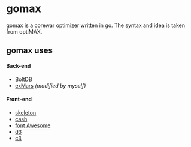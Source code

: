 gomax
====

gomax is a corewar optimizer written in go. The syntax and idea is taken from optiMAX.

## gomax uses

#### Back-end

* [BoltDB](https://github.com/boltdb/bolt)
* [exMars](http://corewar.co.uk/ankerl/exmars.htm) *(modified by myself)*

#### Front-end

* [skeleton](http://getskeleton.com/)
* [cash](http://kenwheeler.github.io/cash/)
* [font Awesome](https://fortawesome.github.io/Font-Awesome)
* [d3](http://d3js.org/)
* [c3](http://c3js.org/)
